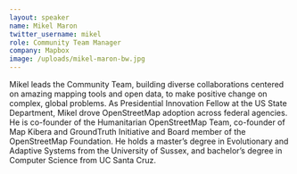 ```yaml
---
layout: speaker
name: Mikel Maron
twitter_username: mikel
role: Community Team Manager
company: Mapbox
image: /uploads/mikel-maron-bw.jpg
---
```


Mikel leads the Community Team, building diverse collaborations centered on amazing mapping tools and open data, to make positive change on complex, global problems. As Presidential Innovation Fellow at the US State Department, Mikel drove OpenStreetMap adoption across federal agencies. He is co-founder of the Humanitarian OpenStreetMap Team, co-founder of Map Kibera and GroundTruth Initiative and Board member of the OpenStreetMap Foundation. He holds a master’s degree in Evolutionary and Adaptive Systems from the University of Sussex, and bachelor’s degree in Computer Science from UC Santa Cruz.
